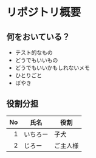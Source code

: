 # リポジトリ概要

## 何をおいている？

* テスト的なもの
* どうでもいいもの
* どうでもいいかもしれないメモ
* ひとりごと
* ぼやき

## 役割分担

|No|氏名|役割|
|--:|----|----|
|1|いちろー|子犬|
|2|じろー|ご主人様|
